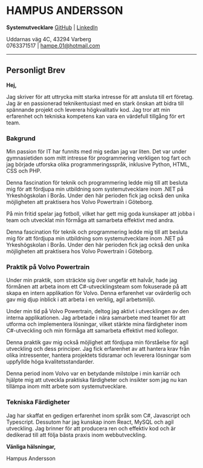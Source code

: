 # HAMPUS ANDERSSON

**Systemutvecklare**
[GitHub](https://github.com/HampusAndersson01) | [LinkedIn](https://www.linkedin.com/in/hampus-a-0957b9140)

Uddarnas väg 4C, 43294 Varberg  
0763371517 | hampe.01@hotmail.com


---

## Personligt Brev

**Hej,**

Jag skriver för att uttrycka mitt starka intresse för att ansluta till ert företag. Jag är en passionerad teknikentusiast med en stark önskan att bidra till spännande projekt och leverera högkvalitativ kod. Jag tror att min erfarenhet och tekniska kompetens kan vara en värdefull tillgång för ert team.

### Bakgrund

Min passion för IT har funnits med mig sedan jag var liten. Det var under gymnasietiden som mitt intresse för programmering verkligen tog fart och jag började utforska olika programmeringsspråk, inklusive Python, HTML, CSS och PHP.

Denna fascination för teknik och programmering ledde mig till att besluta mig för att fördjupa min utbildning som systemutvecklare inom .NET på Yrkeshögskolan i Borås. Under den här perioden fick jag också den unika möjligheten att praktisera hos Volvo Powertrain i Göteborg.

På min fritid spelar jag fotboll, vilket har gett mig goda kunskaper att jobba i team och utvecklat min förmåga att samarbeta effektivt med andra.


Denna fascination för teknik och programmering ledde mig till att besluta mig för att fördjupa min utbildning som systemutvecklare inom .NET på Yrkeshögskolan i Borås. Under den här perioden fick jag också den unika möjligheten att praktisera hos Volvo Powertrain i Göteborg.

### Praktik på Volvo Powertrain

Under min praktik, som sträckte sig över ungefär ett halvår, hade jag förmånen att arbeta inom ett C#-utvecklingsteam som fokuserade på att skapa en intern applikation för Volvo. Denna erfarenhet var ovärderlig och gav mig djup inblick i att arbeta i en verklig, agil arbetsmiljö.

Under min tid på Volvo Powertrain, deltog jag aktivt i utvecklingen av den interna applikationen. Jag arbetade i nära samarbete med teamet för att utforma och implementera lösningar, vilket stärkte mina färdigheter inom C#-utveckling och min förmåga att samarbeta effektivt med kollegor.

Denna praktik gav mig också möjlighet att fördjupa min förståelse för agil utveckling och dess principer. Jag fick erfarenhet av att hantera krav från olika intressenter, hantera projektets tidsramar och leverera lösningar som uppfyllde höga kvalitetsstandarder.

Denna period inom Volvo var en betydande milstolpe i min karriär och hjälpte mig att utveckla praktiska färdigheter och insikter som jag nu kan tillämpa inom mitt arbete som systemutvecklare.

### Tekniska Färdigheter

Jag har skaffat en gedigen erfarenhet inom språk som C#, Javascript och Typescript. Dessutom har jag kunskap inom React, MySQL och agil utveckling. Jag brinner för att producera ren och effektiv kod och är dedikerad till att följa bästa praxis inom webbutveckling.


**Vänliga hälsningar,**

Hampus Andersson
